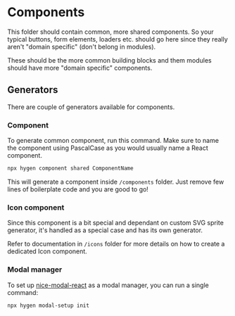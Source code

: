 # Components

This folder should contain common, more shared components. So your typical buttons, form elements, loaders etc. should go here since they really aren't "domain specific" (don't belong in modules).

These should be the more common building blocks and them modules should have more "domain specific" components.

## Generators

There are couple of generators available for components.

### Component

To generate common component, run this command. Make sure to name the component using PascalCase as you would usually name a React component.

```bash
npx hygen component shared ComponentName
```

This will generate a component inside `/components` folder. Just remove few lines of boilerplate code and you are good to go!

### Icon component

Since this component is a bit special and dependant on custom SVG sprite generator, it's handled as a special case and has its own generator.

Refer to documentation in `/icons` folder for more details on how to create a dedicated Icon component.

### Modal manager

To set up [nice-modal-react](https://github.com/eBay/nice-modal-react) as a modal manager, you can run a single command:

```bash
npx hygen modal-setup init
```
